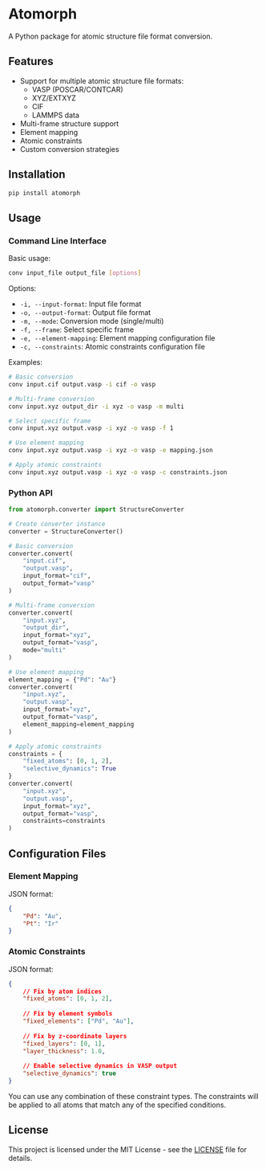 # Atomorph

A Python package for atomic structure file format conversion.

## Features

- Support for multiple atomic structure file formats:
  - VASP (POSCAR/CONTCAR)
  - XYZ/EXTXYZ
  - CIF
  - LAMMPS data
- Multi-frame structure support
- Element mapping
- Atomic constraints
- Custom conversion strategies

## Installation

```bash
pip install atomorph
```

## Usage

### Command Line Interface

Basic usage:
```bash
conv input_file output_file [options]
```

Options:
- `-i, --input-format`: Input file format
- `-o, --output-format`: Output file format
- `-m, --mode`: Conversion mode (single/multi)
- `-f, --frame`: Select specific frame
- `-e, --element-mapping`: Element mapping configuration file
- `-c, --constraints`: Atomic constraints configuration file

Examples:
```bash
# Basic conversion
conv input.cif output.vasp -i cif -o vasp

# Multi-frame conversion
conv input.xyz output_dir -i xyz -o vasp -m multi

# Select specific frame
conv input.xyz output.vasp -i xyz -o vasp -f 1

# Use element mapping
conv input.xyz output.vasp -i xyz -o vasp -e mapping.json

# Apply atomic constraints
conv input.xyz output.vasp -i xyz -o vasp -c constraints.json
```

### Python API

```python
from atomorph.converter import StructureConverter

# Create converter instance
converter = StructureConverter()

# Basic conversion
converter.convert(
    "input.cif",
    "output.vasp",
    input_format="cif",
    output_format="vasp"
)

# Multi-frame conversion
converter.convert(
    "input.xyz",
    "output_dir",
    input_format="xyz",
    output_format="vasp",
    mode="multi"
)

# Use element mapping
element_mapping = {"Pd": "Au"}
converter.convert(
    "input.xyz",
    "output.vasp",
    input_format="xyz",
    output_format="vasp",
    element_mapping=element_mapping
)

# Apply atomic constraints
constraints = {
    "fixed_atoms": [0, 1, 2],
    "selective_dynamics": True
}
converter.convert(
    "input.xyz",
    "output.vasp",
    input_format="xyz",
    output_format="vasp",
    constraints=constraints
)
```

## Configuration Files

### Element Mapping

JSON format:
```json
{
    "Pd": "Au",
    "Pt": "Ir"
}
```

### Atomic Constraints

JSON format:
```json
{
    // Fix by atom indices
    "fixed_atoms": [0, 1, 2],
    
    // Fix by element symbols
    "fixed_elements": ["Pd", "Au"],
    
    // Fix by z-coordinate layers
    "fixed_layers": [0, 1],
    "layer_thickness": 1.0,
    
    // Enable selective dynamics in VASP output
    "selective_dynamics": true
}
```

You can use any combination of these constraint types. The constraints will be applied to all atoms that match any of the specified conditions.

## License

This project is licensed under the MIT License - see the [LICENSE](LICENSE) file for details.